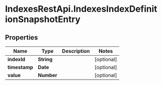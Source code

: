 # IndexesRestApi.IndexesIndexDefinitionSnapshotEntry

## Properties

Name | Type | Description | Notes
------------ | ------------- | ------------- | -------------
**indexId** | **String** |  | [optional] 
**timestamp** | **Date** |  | [optional] 
**value** | **Number** |  | [optional] 


